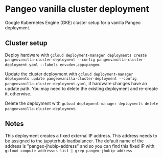 # Pangeo vanilla cluster deployment

Google Kubernetes Engine (GKE) cluster setup for a vanilla Pangeo deployment.

## Cluster setup

Deploy hardware with `gcloud deployment-manager deployments create pangeovanilla-cluster-deployment --config pangeovanilla-cluster-deployment.yaml --labels env=dev,app=pangeo`.

Update the cluster deployment with `gcloud deployment-manager deployments update pangeovanilla-cluster-deployment --config pangeovanilla-cluster-deployment.yaml`, if hardware changes have an update path. You may need to delete the existing deployment and re-create it, otherwise. 

Delete the deployment with `gcloud deployment-manager deployments delete pangeovanilla-cluster-deployment`.

## Notes

This deployment creates a fixed external IP address. This address needs to be assigned to the jupyterhub loadbalancer. The default name of the address is "pangeo-jhubip-address" and so you can find this fixed IP with: `gcloud compute addresses list | grep pangeo-jhubip-address`

